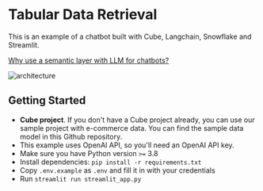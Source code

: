 # Tabular Data Retrieval 

This is an example of a chatbot built with Cube, Langchain, Snowflake and Streamlit. 

[Why use a semantic layer with LLM for chatbots?](https://cube.dev/blog/semantic-layer-the-backbone-of-ai-powered-data-experiences)

![architecture](https://ucarecdn.com/32e98c8b-a920-4620-a8d2-05d57618db8e/)

## Getting Started

- **Cube project**. If you don't have a Cube project already, you can use our sample project with e-commerce data. 
You can find the sample data model in this Github repository. 
- This example uses OpenAI API, so you'll need an OpenAI API key.
- Make sure you have Python version `>=` 3.8
- Install dependencies: `pip install -r requirements.txt`
- Copy `.env.example` as `.env` and fill it in with your credentials
- Run `streamlit run streamlit_app.py`
